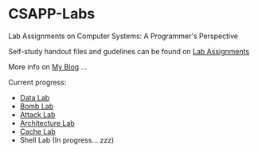 # CSAPP-Labs
Lab Assignments on Computer Systems: A Programmer's Perspective

Self-study handout files and gudelines can be found on [Lab Assignments](http://csapp.cs.cmu.edu/3e/labs.html)

More info on [My Blog](https://blog.rayzhang.top/) ...

Current progress:

* [Data Lab](https://blog.rayzhang.top/2022/02/02/csapp-datalab/)
* [Bomb Lab](https://blog.rayzhang.top/2022/02/13/csapp-bomblab/)
* [Attack Lab](https://blog.rayzhang.top/2022/02/16/csapp-attacklab/)
* [Architecture Lab](https://blog.rayzhang.top/2022/03/06/csapp-archlab/)
* [Cache Lab](https://blog.rayzhang.top/2022/04/03/csapp-cachelab/)
* Shell Lab (In progress... zzz)

